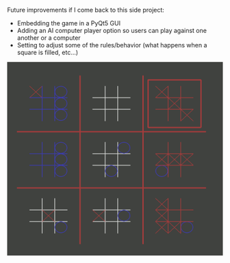 Future improvements if I come back to this side project:
* Embedding the game in a PyQt5 GUI
* Adding an AI computer player option so users can play against one another or a computer
* Setting to adjust some of the rules/behavior (what happens when a square is filled, etc...)

![screenshot](screenshot.png)
